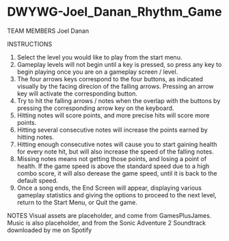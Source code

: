 # DWYWG-Joel_Danan_Rhythm_Game

TEAM MEMBERS
Joel Danan

INSTRUCTIONS
1. Select the level you would like to play from the start menu.
2. Gameplay levels will not begin until a key is pressed, so press any key to begin playing once you are on a gameplay screen / level.
3. The four arrows keys correspond to the four buttons, as indicated visually by the facing direcion of the falling arrows. Pressing an arrow key will activate the corresponding button.
4. Try to hit the falling arrows / notes when the overlap with the buttons by pressing the corresponding arrow key on the keyboard.
5. Hitting notes will score points, and more precise hits will score more points. 
6. Hitting several consecutive notes will increase the points earned by hitting notes.
7. Hitting enough consecutive notes will cause you to start gaining health for every note hit, but will also increase the speed of the falling notes.
8. Missing notes means not getting those points, and losing a point of health. If the game speed is above the standard speed due to a high combo score, it will also derease the game speed, until it is back to the default speed.
9. Once a song ends, the End Screen will appear, displaying various gameplay statistics and giving the options to proceed to the next level, return to the Start Menu, or Quit the game. 

NOTES
Visual assets are placeholder, and come from GamesPlusJames.
Music is also placeholder, and from the Sonic Adventure 2 Soundtrack downloaded by me on Spotify
